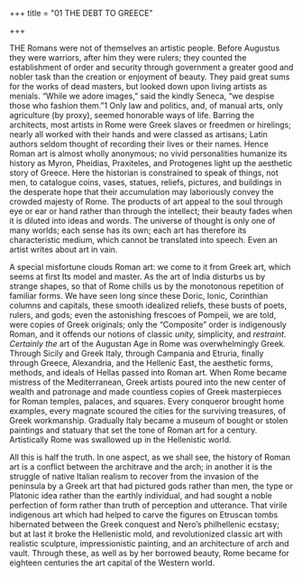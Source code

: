 +++
title = "01 THE DEBT TO GREECE"

+++

THE Romans were not of themselves an artistic people. Before Augustus they were warriors, after him they were rulers; they counted the establishment of order and security through government a greater good and nobler task than the creation or enjoyment of beauty. They paid great sums for the works of dead masters, but looked down upon living artists as menials. “While we adore images,” said the kindly Seneca, “we despise those who fashion them.”1 Only law and politics, and, of manual arts, only agriculture \(by proxy\), seemed honorable ways of life. Barring the architects, most artists in Rome were Greek slaves or freedmen or hirelings; nearly all worked with their hands and were classed as artisans; Latin authors seldom thought of recording their lives or their names. Hence Roman art is almost wholly anonymous; no vivid personalities humanize its history as Myron, Pheidias, Praxiteles, and Protogenes light up the aesthetic story of Greece. Here the historian is constrained to speak of things, not men, to catalogue coins, vases, statues, reliefs, pictures, and buildings in the desperate hope that their accumulation may laboriously convey the crowded majesty of Rome. The products of art appeal to the soul through eye or ear or hand rather than through the intellect; their beauty fades when it is diluted into ideas and words. The universe of thought is only one of many worlds; each sense has its own; each art has therefore its characteristic medium, which cannot be translated into speech. Even an artist writes about art in vain.

A special misfortune clouds Roman art: we come to it from Greek art, which seems at first Its model and master. As the art of India disturbs us by strange shapes, so that of Rome chills us by the monotonous repetition of familiar forms. We have seen long since these Doric, Ionic, Corinthian columns and capitals, these smooth idealized reliefs, these busts of poets, rulers, and gods; even the astonishing frescoes of Pompeii, we are told, were copies of Greek originals; only the “Composite” order is indigenously Roman, and it offends our notions of classic *unity,* simplicity, and *restraint. Certainly the* art of the Augustan Age in Rome was overwhelmingly Greek. Through Sicily and Greek Italy, through Campania and Etruria, finally through Greece, Alexandria, and the Hellenic East, the aesthetic forms, methods, and ideals of Hellas passed into Roman art. When Rome became mistress of the Mediterranean, Greek artists poured into the new center of wealth and patronage and made countless copies of Greek masterpieces for Roman temples, palaces, and squares. Every conqueror brought home examples, every magnate scoured the cities for the surviving treasures, of Greek workmanship. Gradually Italy became a museum of bought or stolen paintings and statuary that set the tone of Roman art for a century. Artistically Rome was swallowed up in the Hellenistic world.

All this is half the truth. In one aspect, as we shall see, the history of Roman art is a conflict between the architrave and the arch; in another it is the struggle of native Italian realism to recover from the invasion of the peninsula by a Greek art that had pictured gods rather than men, the type or Platonic idea rather than the earthly individual, and had sought a noble perfection of form rather than truth of perception and utterance. That virile indigenous art which had helped to carve the figures on Etruscan tombs hibernated between the Greek conquest and Nero’s philhellenic ecstasy; but at last it broke the Hellenistic mold, and revolutionized classic art with realistic sculpture, impressionistic painting, and an architecture of arch and vault. Through these, as well as by her borrowed beauty, Rome became for eighteen centuries the art capital of the Western world.


